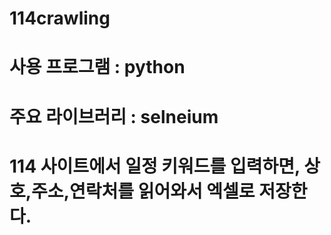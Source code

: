 # 114crawling

# 사용 프로그램 : python

# 주요 라이브러리 : selneium

# 114 사이트에서 일정 키워드를 입력하면, 상호,주소,연락처를 읽어와서 엑셀로 저장한다.
